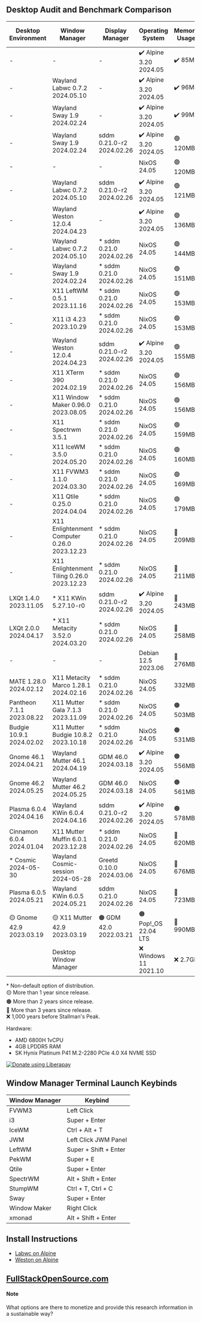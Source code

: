 ## Desktop Audit and Benchmark Comparison

|Desktop Environment      |Window Manager                              |Display Manager          |Operating System      |Memory Usage|Processor Usage    |Size on Disk|Reboot Time  |
|-------------------------|--------------------------------------------|-------------------------|----------------------|------------|-------------------|------------|-------------|
|-                        |-                                           |-                        |✔️ Alpine 3.20 2024.05|✔️ 85MB     |✔️ 0.00, 0.00, 0.00|✔️ 347M     |🔵 8 Seconds |
|-                        |Wayland Labwc 0.7.2 2024.05.10              |-                        |✔️ Alpine 3.20 2024.05|✔️ 96MB     |✔️ 0.00, 0.00, 0.00|✔️ 415M     |10 Seconds   |
|-                        |Wayland Sway 1.9 2024.02.24                 |-                        |✔️ Alpine 3.20 2024.05|✔️ 99MB     |✔️ 0.00, 0.00, 0.00|✔️ 744M     |🟡 15 Seconds|
|-                        |Wayland Sway 1.9 2024.02.24                 |sddm 0.21.0-r2 2024.02.26|✔️ Alpine 3.20 2024.05|🟢 120MB    |✔️ 0.00, 0.00, 0.00|✔️ 732M     |12 Seconds   |
|-                        |-                                           |-                        |NixOS 24.05           |🟢 120MB    |✔️ 0.00, 0.00, 0.00|🔵 2.4G     |✔️ 5 Seconds |
|-                        |Wayland Labwc 0.7.2 2024.05.10              |sddm 0.21.0-r2 2024.02.26|✔️ Alpine 3.20 2024.05|🟢 121MB    |✔️ 0.00, 0.00, 0.00|✔️ 732M     |10 Seconds   |
|-                        |Wayland Weston 12.0.4 2024.04.23            |-                        |✔️ Alpine 3.20 2024.05|🟢 136MB    |✔️ 0.00, 0.00, 0.00|✔️ 600M     |10 Seconds   |
|-                        |Wayland Labwc 0.7.2 2024.05.10              |* sddm 0.21.0 2024.02.26 |NixOS 24.05           |🟢 144MB    |✔️ 0.00, 0.00, 0.00|3.3G        |✔️ 5 Seconds |
|-                        |Wayland Sway 1.9 2024.02.24                 |* sddm 0.21.0 2024.02.26 |NixOS 24.05           |🟢 151MB    |✔️ 0.00, 0.00, 0.00|3.3G        |✔️ 5 Seconds |
|-                        |X11 LeftWM 0.5.1 2023.11.16                 |* sddm 0.21.0 2024.02.26 |NixOS 24.05           |🟢 153MB    |🟢 0.08, 0.02, 0.01|3.4G        |✔️ 5 Seconds |
|-                        |X11 i3 4.23 2023.10.29                      |* sddm 0.21.0 2024.02.26 |NixOS 24.05           |🟢 153MB    |0.23, 0.05, 0.02   |3.4G        |🟢 6 Seconds |
|-                        |Wayland Weston 12.0.4 2024.04.23            |sddm 0.21.0-r2 2024.02.26|✔️ Alpine 3.20 2024.05|🟢 155MB    |✔️ 0.00, 0.00, 0.00|✔️ 744M     |🔵 9 Seconds |
|-                        |X11 XTerm 390 2024.02.19                    |* sddm 0.21.0 2024.02.26 |NixOS 24.05           |🟢 156MB    |✔️ 0.00, 0.00, 0.00|3.4G        |🟢 7 Seconds |
|-                        |X11 Window Maker 0.96.0 2023.08.05          |* sddm 0.21.0 2024.02.26 |NixOS 24.05           |🟢 156MB    |🟢 0.07, 0.02, 0.00|3.4G        |🟢 7 Seconds |
|-                        |X11 Spectrwm 3.5.1                          |* sddm 0.21.0 2024.02.26 |NixOS 24.05           |🟢 159MB    |🔵 0.13, 0.03, 0.01|3.4G        |🟢 7 Seconds |
|-                        |X11 IceWM 3.5.0 2024.05.20                  |* sddm 0.21.0 2024.02.26 |NixOS 24.05           |🟢 160MB    |🔵 0.13, 0.03, 0.01|3.4G        |🟢 6 Seconds |
|-                        |X11 FVWM3 1.1.0 2024.03.30                  |* sddm 0.21.0 2024.02.26 |NixOS 24.05           |🟢 169MB    |0.27, 0.06, 0.02   |3.4G        |🔵 8 Seconds |
|-                        |X11 Qtile 0.25.0 2024.04.04                 |* sddm 0.21.0 2024.02.26 |NixOS 24.05           |🟢 179MB    |0.20, 0.05, 0.02   |3.4G        |🟢 7 Seconds |
|-                        |X11 Enlightenment Computer 0.26.0 2023.12.23|* sddm 0.21.0 2024.02.26 |NixOS 24.05           |🔵 209MB    |0.20, 0.05, 0.02   |🟡 5.7G     |🟢 6 Seconds |
|-                        |X11 Enlightenment Tiling 0.26.0 2023.12.23  |* sddm 0.21.0 2024.02.26 |NixOS 24.05           |🔵 211MB    |0.27, 0.06, 0.02   |🟡 5.7G     |🔵 8 Seconds |
|LXQt 1.4.0 2023.11.05    |* X11 KWin 5.27.10-r0                       |sddm 0.21.0-r2 2024.02.26|✔️ Alpine 3.20 2024.05|🔵 243MB    |✔️ 0.00, 0.00, 0.00|🟢 1.1G     |10 Seconds   |
|LXQt 2.0.0 2024.04.17    |* X11 Metacity 3.52.0 2024.03.20            |* sddm 0.21.0 2024.02.26 |NixOS 24.05           |🔵 258MB    |🟡 0.34, 0.08, 0.03|🟡 5.7G     |🟢 7 Seconds |
|-                        |-                                           |-                        |Debian 12.5 2023.06   |🔵 276MB    |✔️ 0.00, 0.00, 0.00|🟢 1.7G     |✔️ 5 Seconds |
|MATE 1.28.0 2024.02.12   |X11 Metacity Marco 1.28.1 2024.02.16        |* sddm 0.21.0 2024.02.26 |NixOS 24.05           |332MB       |🔵 0.13, 0.03, 0.01|🟠 6.0G     |🔵 9 Seconds |
|Pantheon 7.1.1 2023.08.22|X11 Mutter Gala 7.1.3 2023.11.09            |* sddm 0.21.0 2024.02.26 |NixOS 24.05           |🟠 503MB    |0.29, 0.06, 0.02   |🟠 6.4G     |12 Seconds   |
|Budgie 10.9.1 2024.02.02 |X11 Mutter Budgie 10.8.2 2023.10.18         |* sddm 0.21.0 2024.02.26 |NixOS 24.05           |🟠 531MB    |🟠 0.52, 0.13, 0.04|🟠 6.4G     |12 Seconds   |
|Gnome 46.1 2024.04.21    |Wayland Mutter 46.1 2024.04.19              |GDM 46.0 2024.03.18      |✔️ Alpine 3.20 2024.05|🟠 556MB    |🟡 0.48, 0.11, 0.03|🟢 1.8G     |🟠 19 Seconds|
|Gnome 46.2 2024.05.25    |Wayland Mutter 46.2 2024.05.25              |GDM 46.0 2024.03.18      |NixOS 24.05           |🟠 561MB    |🔵 0.14, 0.03, 0.01|🟠 6.2G     |🟡 13 Seconds|
|Plasma 6.0.4 2024.04.16  |Wayland KWin 6.0.4 2024.04.16               |sddm 0.21.0-r2 2024.02.26|✔️ Alpine 3.20 2024.05|🟠 578MB    |🟠 0.88, 0.20, 0.06|🔵 2.6G     |🟠 16 Seconds|
|Cinnamon 6.0.4 2024.01.04|X11 Mutter Muffin 6.0.1 2023.12.28          |* sddm 0.21.0 2024.02.26 |NixOS 24.05           |🔴 620MB    |🔴 1.05, 0.24, 0.08|🔴 7.1G     |12 Seconds   |
|* Cosmic 2024-05-30      |Wayland Cosmic-session 2024-05-28           |Greetd 0.10.0 2024.03.06 |NixOS 24.05           |🔴 676MB    |🟠 0.59, 0.14, 0.05|4.3G        |12 Seconds   |
|Plasma 6.0.5 2024.05.21  |Wayland KWin 6.0.5 2024.05.21               |sddm 0.21.0 2024.02.26   |NixOS 24.05           |🔴 723MB    |🔴 1.84, 0.47, 0.16|🔴 7.6G     |🔴 28 Seconds|
|🟡 Gnome 42.9 2023.03.19 |🟡 X11 Mutter 42.9 2023.03.19               |🟠 GDM 42.0 2022.03.21   |🟠 Pop!_OS 22.04 LTS  |🔴 990MB    |🔴 2.51, 0.63, 0.21|🔴 7.0G     |🔴 26 Seconds|
|                         |Desktop Window Manager                      |                         |❌ Windows 11 2021.10  |❌ 2.7GB     |0.04               |❌ 40.0G     |❌ 57 Seconds |

\* Non-default option of distribution.<br>
🟡 More than 1 year since release.<br>
🟠 More than 2 years since release.<br>
🔴 More than 3 years since release.<br>
❌ 1,000 years before Stallman's Peak.

Hardware: 
* AMD 6800H 1vCPU
* 4GB LPDDR5 RAM
* SK Hynix Platinum P41 M.2-2280 PCIe 4.0 X4 NVME SSD

<noscript><a href="https://liberapay.com/Craft/donate"><img alt="Donate using Liberapay" src="https://liberapay.com/assets/widgets/donate.svg"></a></noscript>


## Window Manager Terminal Launch Keybinds

|Window Manager             |Keybind                                         |
|---------------------------|------------------------------------------------|
|FVWM3                      |Left Click                                      |
|i3                         |Super + Enter                                   |
|IceWM                      |Ctrl + Alt + T                                  |
|JWM                        |Left Click JWM Panel                            |
|LeftWM                     |Super + Shift + Enter                           |
|PekWM                      |Super + E                                       |
|Qtile                      |Super + Enter                                   |
|SpectrWM                   |Alt + Shift + Enter                             |
|StumpWM                    |Ctrl + T, Ctrl + C                              |
|Sway                       |Super + Enter                                   |
|Window Maker               |Right Click                                     |
|xmonad                     |Alt + Shift + Enter                             |

## Install Instructions
* [Labwc on Alpine](/alpine/labwc.md)
* [Weston on Alpine](/alpine/weston.md)


## [FullStackOpenSource.com](https://fullstackopensource.com/)

#### Note
What options are there to monetize and provide this research information in a sustainable way?
